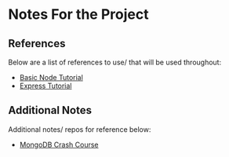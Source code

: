 # Notes For the Project

## References

Below are a list of references to use/ that will be used throughout:

- [Basic Node Tutorial](https://github.com/wilsonj806/basic-node-tut)
- [Express Tutorial](https://github.com/wilsonj806/express-tut)

## Additional Notes

Additional notes/ repos for reference below:

- [MongoDB Crash Course](./mongodb-crash.md)
